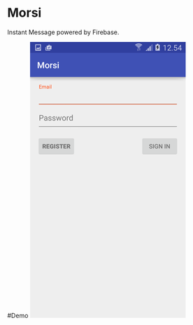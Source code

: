 # Morsi
Instant Message powered by Firebase.

#Demo
![Sign In](https://github.com/WenhaoWu/Morsi/blob/master/demo_pic/signin.png "Sign in")
